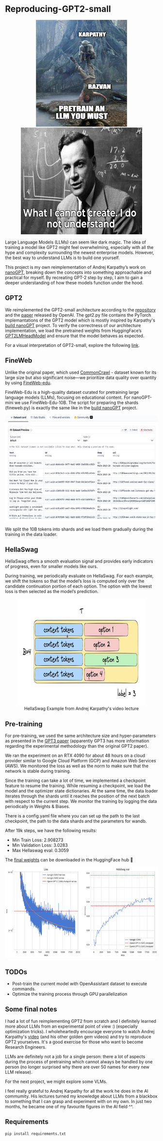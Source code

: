 # Reproducing-GPT2-small

<p align="center">
    <img src="assets/joke.png" alt="trainAnLLM" width="300" height="350">
    <img src="assets/understand.png" alt="understand" width="400" height="350">
</p>

Large Language Models (LLMs) can seem like dark magic. The idea of training a model like GPT2 might feel overwhelming, especially with all the hype and complexity surrounding the newest enterprise models. However, the best way to understand LLMs is to build one yourself.

This project is my own reimplementation of Andrej Karpathy’s work on [nanoGPT](https://github.com/karpathy/nanoGPT/tree/master), breaking down the concepts into something approachable and practical for myself. By recreating GPT-2 step by step, I aim to gain a deeper understanding of how these models function under the hood.

## GPT2

We reimplemented the GPT2-small architecture according to the [repository](https://github.com/openai/gpt-2) and the [paper](https://cdn.openai.com/better-language-models/language_models_are_unsupervised_multitask_learners.pdf) released by OpenAI. The gpt2.py file contains the PyTorch implemantations of the GPT2 model which is mostly inspired by Karpathy's [build nanoGPT](https://github.com/karpathy/build-nanogpt) project. To verify the correctness of our architecture implementation, we load the pretrained weights from HuggingFace’s [GPT2LMHeadModel](https://huggingface.co/docs/transformers/v4.49.0/en/model_doc/gpt2#transformers.GPT2LMHeadModel) and ensure that the model behaves as expected.

For a visual interpretation of GPT2-small, explore the following [link](https://bbycroft.net/llm).

## FineWeb 

Unlike the original paper, which used [CommonCrawl](https://commoncrawl.org/) - dataset known for its large size but also significant noise—we prioritize data quality over quantity by using [FineWeb-edu](https://huggingface.co/spaces/HuggingFaceFW/blogpost-fineweb-v1).

FineWeb-Edu is a high-quality dataset curated for pretraining large language models (LLMs), focusing on educational content. For nanoGPT-mini we use FineWeb-Edu-10B. The script for preparing the shards (fineweb.py) is exactly the same like in the [build nanoGPT](https://github.com/karpathy/build-nanogpt) project.
<p align="center">
    <img src="assets/fineweb.png" alt="understand" width="700" height="350">
</p>

We split the 10B tokens into shards and we load them gradually during the training in the data loader. 

## HellaSwag


HellaSwag offers a smooth evaluation signal and provides early indicators of progress, even for smaller models like ours.

During training, we periodically evaluate on HellaSwag. For each example, we shift the tokens so that the model’s loss is computed only over the candidate continuation portion of each option. The option with the lowest loss is then selected as the model’s prediction.

<p align="center">
<figure align="center">
    <img src="assets/hellaswag_example.png" alt="understand" width="700" height="350">
    <figcaption>HellaSwag Example from Andrej Karpathy's video lecture</figcaption>
</figure>
</p>

## Pre-training

For pre-training, we used the same architecture size and hyper-parameters as presented in the [GPT3 paper](https://arxiv.org/pdf/2005.14165) (apparently GPT3 has more information regarding the experimental methodology than the original GPT2 paper). 

We ran the experiment on an RTX 4090 for about 48 hours on a cloud provider similar to Google Cloud Platform (GCP) and Amazon Web Services (AWS).  We monitored the loss as well as the norm to make sure that the network is stable during training. 

Since the training can take a lot of time, we implemented a checkpoint feature to resume the training. While resuming a checkpoint, we load the model and the optimizer state dictionaries. At the same time, the data loader iterates through the shards until it reaches the position of the next batch with respect to the current step. We monitor the training by logging the data periodically in Weights & Biases. 

There is a config.yaml file where you can set up the path to the last checkpoint, the path to the data shards and  the parameters for wandb.

After 19k steps, we have the following results:
 
* Min Train Loss: 2.908273
* Min Validation Loss: 3.0283
* Max Hellaswag eval: 0.3059

The [final weights](https://huggingface.co/Razvanip/nanoGPT2-124m) can be downloaded in the HuggingFace hub 🤗

<p align="center">
    <img src="assets/hellaswag.png" alt="understand" width="800" height="300">
</p>



## TODOs

* Post-train the current model with OpenAssistant dataset to execute commands. 
* Optimize the training process through GPU parallelization 

## Some final notes

I had a lot of fun reimplementing GPT2 from scratch and I definitely learned more about LLMs from an experimental point of view :)  (especially optimization tricks). I wholeheartedly encourage everyone to watch Andrej Karpathy's [video](https://www.youtube.com/watch?v=l8pRSuU81PU) (and his other golden gem videos) and try to reproduce GPT2 yourselves. It's a good exercise for those who want to become Research Engineers. 

LLMs are definitely not a job for a single person: there a lot of aspects during the process of pretraining which cannot always be handled by one person (no longer surprised why there are over 50 names for every new LLM release).

For the next project, we might explore some VLMs. 

I feel really grateful to Andrej Karpathy for all the work he does in the AI commumity. His lectures turned my knowledge about LLMs from a blackbox to something that I can grasp and experiment with on my own. In just two months, he became one of my favourite figures in the AI field ^^.

## Requirements 

```
pip install requirements.txt
```